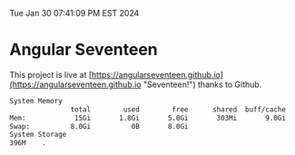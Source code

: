Tue Jan 30 07:41:09 PM EST 2024

# Angular Seventeen


This project is live at [https://angularseventeen.github.io](https://angularseventeen.github.io "Seventeen!") thanks to Github.

```bash
System Memory
               total        used        free      shared  buff/cache   available
Mem:            15Gi       1.8Gi       5.0Gi       303Mi       9.0Gi        13Gi
Swap:          8.0Gi          0B       8.0Gi
System Storage
396M	.
```
```bash
